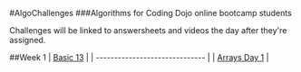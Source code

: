 #AlgoChallenges
###Algorithms for Coding Dojo online bootcamp students

Challenges will be linked to answersheets and videos the day after they're assigned.

##Week 1
| [Basic 13](Week_01/basic13.md) |
| ------------------------------ |
| [Arrays Day 1](Week_01/Arrays_01.md) |
